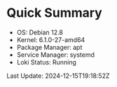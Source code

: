 # Quick Summary
- OS: Debian 12.8
- Kernel: 6.1.0-27-amd64
- Package Manager: apt
- Service Manager: systemd
- Loki Status: Running

Last Update: 2024-12-15T19:18:52Z
